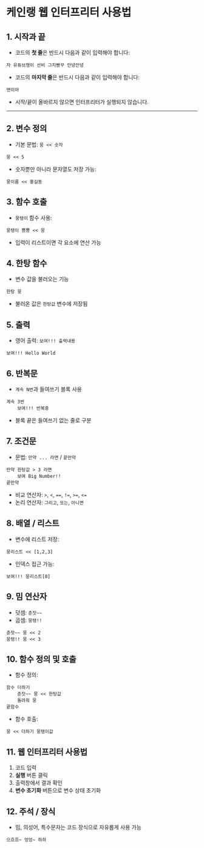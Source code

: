 # 케인랭 웹 인터프리터 사용법

## 1. 시작과 끝

* 코드의 **첫 줄**은 반드시 다음과 같이 입력해야 합니다:

```
자 유튜브쟁이 선비 그지빵꾸 안녕안녕
```

* 코드의 **마지막 줄**은 반드시 다음과 같이 입력해야 합니다:

```
맨이야
```

* 시작/끝이 올바르지 않으면 인터프리터가 실행되지 않습니다.

---

## 2. 변수 정의

* 기본 문법: `뭉 << 숫자`

```cain
뭉 << 5
```

* 숫자뿐만 아니라 문자열도 저장 가능:

```cain
뭉이름 << 홍길동
```

## 3. 함수 호출

* `뭉탱이` 함수 사용:

```cain
뭉탱이 뿅뿅 << 뭉
```

* 입력이 리스트이면 각 요소에 연산 가능

## 4. 한탕 함수

* 변수 값을 불러오는 기능

```cain
한탕 뭉
```

* 불러온 값은 `한탕값` 변수에 저장됨

## 5. 출력

* 영어 출력: `보여!!! 출력내용`

```cain
보여!!! Hello World
```

## 6. 반복문

* `계속 N번`과 들여쓰기 블록 사용

```cain
계속 3번
    보여!!! 반복중
```

* 블록 끝은 들여쓰기 없는 줄로 구분

## 7. 조건문

* 문법: `만약 ... 라면` / `끝만약`

```cain
만약 한탕값 > 3 라면
    보여 Big Number!!
끝만약
```

* 비교 연산자: `>`, `<`, `==`, `!=`, `>=`, `<=`
* 논리 연산자: `그리고`, `또는`, `아니면`

## 8. 배열 / 리스트

* 변수에 리스트 저장:

```cain
뭉리스트 << [1,2,3]
```

* 인덱스 접근 가능:

```cain
보여!!! 뭉리스트[0]
```

## 9. 밈 연산자

* 덧셈: `춘잣~~`
* 곱셈: `뭉탱!!`

```cain
춘잣~~ 뭉 << 2
뭉탱!! 뭉 << 3
```

## 10. 함수 정의 및 호출

* 함수 정의:

```cain
함수 더하기
    춘잣~~ 뭉 << 한탕값
    돌려줘 뭉
끝함수
```

* 함수 호출:

```cain
뭉 << 더하기 뭉탱이값
```

## 11. 웹 인터프리터 사용법

1. 코드 입력
2. **실행** 버튼 클릭
3. 출력창에서 결과 확인
4. **변수 초기화** 버튼으로 변수 상태 초기화

## 12. 주석 / 장식

* 밈, 의성어, 특수문자는 코드 장식으로 자유롭게 사용 가능

```cain
으흐흐~ 엉엉~ 하하
```
